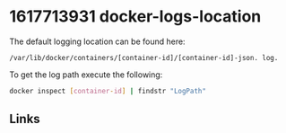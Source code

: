 # 1617713931 docker-logs-location

The default logging location can be found here:
```
/var/lib/docker/containers/[container-id]/[container-id]-json. log.
```

To get the log path execute the following:
```bash
docker inspect [container-id] | findstr "LogPath"
```



## Links
